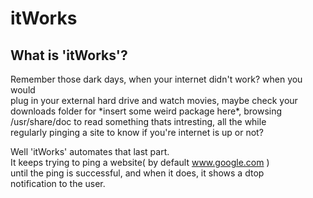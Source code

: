 # itWorks

What is 'itWorks'?
----------------------

Remember those dark days, when your internet didn't work? when you would  
plug in your external hard drive and watch movies, maybe check your  
downloads folder for \*insert some weird package here\*, browsing  
/usr/share/doc to read something thats intresting, all the while  
regularly pinging a site to know if you're internet is up or not?  

Well 'itWorks' automates that last part.  
It keeps trying to ping a website( by default www.google.com )  
until the ping is successful, and when it does, it shows a dtop  
notification to the user.
